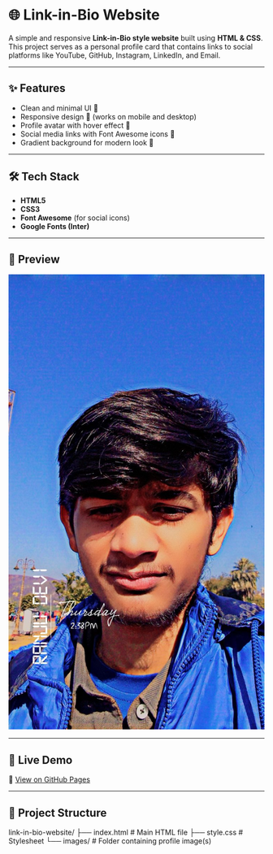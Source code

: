 # 🌐 Link-in-Bio Website

A simple and responsive **Link-in-Bio style website** built using **HTML & CSS**.  
This project serves as a personal profile card that contains links to social platforms like YouTube, GitHub, Instagram, LinkedIn, and Email.

---

## ✨ Features
- Clean and minimal UI 🎨
- Responsive design 📱 (works on mobile and desktop)
- Profile avatar with hover effect 👤
- Social media links with Font Awesome icons 🔗
- Gradient background for modern look 🌈

---

## 🛠️ Tech Stack
- **HTML5**
- **CSS3**
- **Font Awesome** (for social icons)
- **Google Fonts (Inter)**

---

## 📸 Preview
![Website Screenshot](images/profile.jpg)

---

## 🚀 Live Demo
🔗 [View on GitHub Pages](https://ctcrahul.github.io/link-in-bio-website/)

---

## 📂 Project Structure

link-in-bio-website/
├── index.html # Main HTML file
├── style.css # Stylesheet
└── images/ # Folder containing profile image(s)
